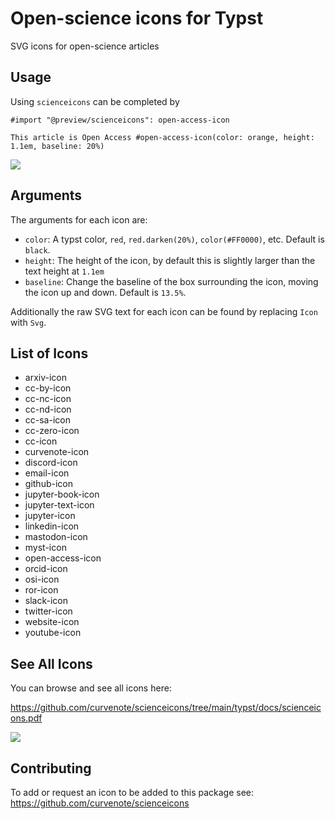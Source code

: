 # Open-science icons for Typst

SVG icons for open-science articles

## Usage

Using `scienceicons` can be completed by

```typst
#import "@preview/scienceicons": open-access-icon

This article is Open Access #open-access-icon(color: orange, height: 1.1em, baseline: 20%)
```

![](https://github.com/curvenote/scienceicons/blob/main/typst/docs/example.png?raw=true)

## Arguments

The arguments for each icon are:

- `color`: A typst color, `red`, `red.darken(20%)`, `color(#FF0000)`, etc. Default is `black`.
- `height`: The height of the icon, by default this is slightly larger than the text height at `1.1em`
- `baseline`: Change the baseline of the box surrounding the icon, moving the icon up and down. Default is `13.5%`.

Additionally the raw SVG text for each icon can be found by replacing `Icon` with `Svg`.

## List of Icons

- arxiv-icon
- cc-by-icon
- cc-nc-icon
- cc-nd-icon
- cc-sa-icon
- cc-zero-icon
- cc-icon
- curvenote-icon
- discord-icon
- email-icon
- github-icon
- jupyter-book-icon
- jupyter-text-icon
- jupyter-icon
- linkedin-icon
- mastodon-icon
- myst-icon
- open-access-icon
- orcid-icon
- osi-icon
- ror-icon
- slack-icon
- twitter-icon
- website-icon
- youtube-icon

## See All Icons

You can browse and see all icons here:

https://github.com/curvenote/scienceicons/tree/main/typst/docs/scienceicons.pdf

![](https://github.com/curvenote/scienceicons/blob/main/typst/docs/icons.png?raw=true)

## Contributing

To add or request an icon to be added to this package see: \
https://github.com/curvenote/scienceicons

